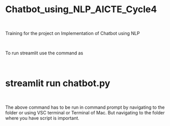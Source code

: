 <h1>Chatbot_using_NLP_AICTE_Cycle4</h1>
</hr>
</br>
<p>Training for the project on Implementation of Chatbot using NLP</p>
</br>
<p>To run streamlit use the command as</p>
</br>
<h1>streamlit run chatbot.py</h1>
</hr>
</br>
<p>The above command has to be run in command prompt by navigating to the folder or using VSC terminal or Terminal of Mac. But navigating to the folder where you have script is important.</p>
